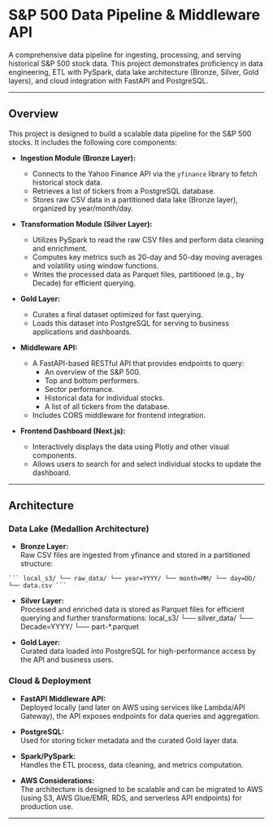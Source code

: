 # S&P 500 Data Pipeline & Middleware API

A comprehensive data pipeline for ingesting, processing, and serving historical S&P 500 stock data. This project demonstrates proficiency in data engineering, ETL with PySpark, data lake architecture (Bronze, Silver, Gold layers), and cloud integration with FastAPI and PostgreSQL.

---

## Overview

This project is designed to build a scalable data pipeline for the S&P 500 stocks. It includes the following core components:

- **Ingestion Module (Bronze Layer):**
  - Connects to the Yahoo Finance API via the `yfinance` library to fetch historical stock data.
  - Retrieves a list of tickers from a PostgreSQL database.
  - Stores raw CSV data in a partitioned data lake (Bronze layer), organized by year/month/day.

- **Transformation Module (Silver Layer):**
  - Utilizes PySpark to read the raw CSV files and perform data cleaning and enrichment.
  - Computes key metrics such as 20-day and 50-day moving averages and volatility using window functions.
  - Writes the processed data as Parquet files, partitioned (e.g., by Decade) for efficient querying.

- **Gold Layer:**
  - Curates a final dataset optimized for fast querying.
  - Loads this dataset into PostgreSQL for serving to business applications and dashboards.

- **Middleware API:**
  - A FastAPI-based RESTful API that provides endpoints to query:
    - An overview of the S&P 500.
    - Top and bottom performers.
    - Sector performance.
    - Historical data for individual stocks.
    - A list of all tickers from the database.
  - Includes CORS middleware for frontend integration.

- **Frontend Dashboard (Next.js):**
  - Interactively displays the data using Plotly and other visual components.
  - Allows users to search for and select individual stocks to update the dashboard.

---

## Architecture

### Data Lake (Medallion Architecture)

- **Bronze Layer:**  
  Raw CSV files are ingested from yfinance and stored in a partitioned structure:
<pre><code>``` local_s3/ └── raw_data/ └── year=YYYY/ └── month=MM/ └── day=DD/ └── data.csv ``` </code></pre>

- **Silver Layer:**  
Processed and enriched data is stored as Parquet files for efficient querying and further transformations:
local_s3/
  └── silver_data/
    └── Decade=YYYY/
      └── part-*.parquet

  
- **Gold Layer:**  
Curated data loaded into PostgreSQL for high-performance access by the API and business users.

### Cloud & Deployment

- **FastAPI Middleware API:**  
Deployed locally (and later on AWS using services like Lambda/API Gateway), the API exposes endpoints for data queries and aggregation.

- **PostgreSQL:**  
Used for storing ticker metadata and the curated Gold layer data.

- **Spark/PySpark:**  
Handles the ETL process, data cleaning, and metrics computation.

- **AWS Considerations:**  
The architecture is designed to be scalable and can be migrated to AWS (using S3, AWS Glue/EMR, RDS, and serverless API endpoints) for production use.

---
